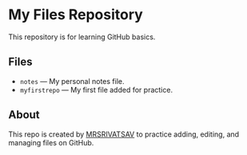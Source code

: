 # My Files Repository

This repository is for learning GitHub basics.

## Files

- `notes` — My personal notes file.
- `myfirstrepo` — My first file added for practice.

## About

This repo is created by [MRSRIVATSAV](https://github.com/MRSRIVATSAV) to practice adding, editing, and managing files on GitHub.
